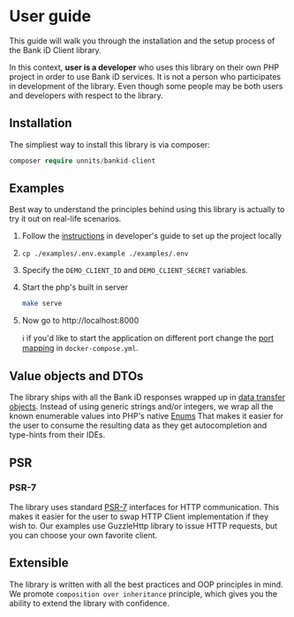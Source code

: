 # User guide

This guide will walk you through the installation and the setup process of the 
Bank iD Client library.

In this context, **user is a developer** who uses this library on their own PHP project
in order to use Bank iD services. It is not a person who participates in development of the library.
Even though some people may be both users and developers with respect to the library. 

## Installation

The simpliest way to install this library is via composer:

```php
composer require unnits/bankid-client
```

## Examples

Best way to understand the principles behind using this library is actually to try
it out on real-life scenarios.

1. Follow the [instructions](developer_guide.md#initial-setup) in developer's guide to set up the project locally
2. `cp ./examples/.env.example ./examples/.env`
3. Specify the `DEMO_CLIENT_ID` and `DEMO_CLIENT_SECRET` variables.
4. Start the php's built in server

    ```bash
    make serve
    ```

5. Now go to http://localhost:8000

    ℹ if you'd like to start the application on different port change the
    [port mapping](https://docs.docker.com/network/#published-ports) in `docker-compose.yml`.

## Value objects and DTOs

The library ships with all the Bank iD responses wrapped up in [data transfer objects](https://en.wikipedia.org/wiki/Data_transfer_object).
Instead of using generic strings and/or integers, we wrap all the known enumerable values into PHP's native [Enums](https://www.php.net/manual/en/language.types.enumerations.php)
That makes it easier for the user to consume the resulting data as they get autocompletion and type-hints from their IDEs.

## PSR

### PSR-7

The library uses standard [PSR-7](https://www.php-fig.org/psr/psr-7/) interfaces for HTTP communication.
This makes it easier for the user to swap HTTP Client implementation if they wish to.
Our examples use GuzzleHttp library to issue HTTP requests, but you can choose your own favorite client.

## Extensible

The library is written with all the best practices and OOP principles in mind.
We promote `composition over inheritance` principle, which gives you the ability to
extend the library with confidence.
